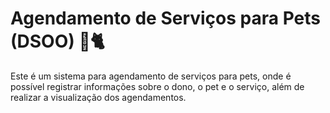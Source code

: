 # Agendamento de Serviços para Pets (DSOO) 🐶🐈

Este é um sistema para agendamento de serviços para pets, onde é possível registrar informações sobre o dono, o pet e o serviço, além de realizar a visualização dos agendamentos.
